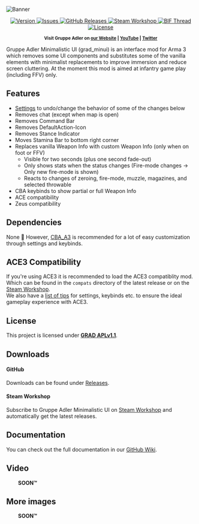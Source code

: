 ![Banner](https://i.imgur.com/k9I1Yxl.jpg)

<p align="center">
    <a href="https://github.com/DerZade/grad_minui/releases/latest">
        <img src="https://img.shields.io/github/release/DerZade/grad_minui.svg?style=flat-square" alt="Version">
    </a>
    <a href="https://github.com/DerZade/grad_minui/issues">
        <img src="https://img.shields.io/github/issues-raw/DerZade/grad_minui.svg?style=flat-square&label=Issues" alt="Issues">
    </a>
    <a href="https://github.com/DerZade/grad_minui/releases">
        <img src="https://img.shields.io/github/downloads/DerZade/grad_minui/total.svg?style=flat-square&label=Downloads" alt="GitHub Releases">
    </a>
    <a href="https://steamcommunity.com/sharedfiles/filedetails/?id=2574600875">
        <img src="https://img.shields.io/badge/Steam-Workshop-1B2838.svg?style=flat-square" alt="Steam Workshop">
    </a>
    <a href="">
        <img src="https://img.shields.io/badge/BIF-Thread-lightgrey.svg?style=flat-square" alt="BIF Thread">
    </a>
    <a href="https://github.com/DerZade/grad_minui/blob/master/LICENSE">
        <img src="https://img.shields.io/badge/License-GRAD_APLv1.1-red.svg?style=flat-square" alt="License">
    </a>
</p>

<p align="center">
    <sup><strong>Visit Gruppe Adler on <a href="https://www.gruppe-adler.de/">our Website</a> | <a
    href="https://www.youtube.com/user/gruppeadler">YouTube</a> | <a href="https://twitter.com/Gruppe_Adler">Twitter</a></strong></sup>
</p>

Gruppe Adler Minimalistic UI (grad_minui) is an interface mod for Arma 3 which removes some UI components and substitutes some of the vanilla elements with minimalist replacements to improve immersion and reduce screen cluttering. At the moment this mod is aimed at infantry game play (including FFV) only.

## Features
- [Settings](https://github.com/DerZade/grad_minui/wiki/Settings) to undo/change the behavior of some of the changes below 
- Removes chat (except when map is open)
- Removes Command Bar
- Removes DefaultAction-Icon
- Removes Stance Indicator
- Moves Stamina Bar to bottom right corner
- Replaces vanilla Weapon Info with custom Weapon Info (only when on foot or FFV)
  - Visible for two seconds (plus one second fade-out)
  - Only shows stats when the status changes (Fire-mode changes -> Only new fire-mode is shown)
  - Reacts to changes of zeroing, fire-mode, muzzle, magazines, and selected throwable
- CBA keybinds to show partial or full Weapon Info
- ACE compatibility
- Zeus compatibility

## Dependencies
None 🙌 However, [CBA_A3](https://github.com/CBATeam/CBA_A3) is recommended for a lot of easy customization through settings and keybinds. 

## ACE3 Compatibility 
If you're using ACE3 it is recommended to load the ACE3 compatiblity mod. Which can be found in the `compats` directory of the latest release or on the [Steam Workshop](https://steamcommunity.com/sharedfiles/filedetails/?id=2574699777).  
We also have a [list of tips](https://github.com/gruppe-adler/grad_minui/wiki/ACE3-Compatibility-Tips) for settings, keybinds etc. to ensure the ideal gameplay experience with ACE3.


## License
This project is licensed under [**GRAD APLv1.1**](https://github.com/DerZade/grad_minui/blob/master/LICENSE).  

## Downloads
#### GitHub 
Downloads can be found under [Releases](https://github.com/DerZade/grad_minui/releases).  

#### Steam Workshop
Subscribe to Gruppe Adler Minimalistic UI on [Steam Workshop](https://steamcommunity.com/sharedfiles/filedetails/?id=2574600875) and automatically get the latest releases.

## Documentation  
You can check out the full documentation in our [GitHub Wiki](https://github.com/DerZade/grad_minui/wiki).

## Video
&nbsp;&nbsp;&nbsp;&nbsp;&nbsp;&nbsp;&nbsp;&nbsp;**SOON™**

## More images
&nbsp;&nbsp;&nbsp;&nbsp;&nbsp;&nbsp;&nbsp;&nbsp;**SOON™**
